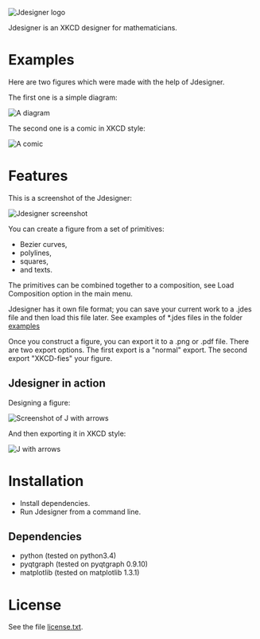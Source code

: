 
![Jdesigner logo](figures/Jdesigner.png)

Jdesigner is an XKCD designer for mathematicians. 

Examples
========

Here are two figures which were made with the help of Jdesigner. 

The first one is a simple diagram:

![A diagram](figures/diagram.png)

The second one is a comic in XKCD style:

![A comic](figures/comic.png)


Features
========

This is a screenshot of the Jdesigner:

![Jdesigner screenshot](figures/jdesigner_window.png)

You can create a figure from a set of primitives:
* Bezier curves,
* polylines,
* squares,
* and texts.

The primitives can be combined together to a composition, see Load Composition
option in the main menu.

Jdesigner has it own file format; you can save your current work to a .jdes file
and then load this file later. See examples of *.jdes files in the folder
[examples](examples/)

Once you construct a figure, you can export it to a .png or .pdf file. There are
two export options. The first export is a "normal" export. The second export
"XKCD-fies" your figure.

Jdesigner in action
-------------------

Designing a figure:

![Screenshot of J with arrows](figures/working_example.png)

And then exporting it in XKCD style:

![J with arrows](figures/J_with_arrows.png)

Installation
============

* Install dependencies.
* Run Jdesigner from a command line.

Dependencies
------------

* python (tested on python3.4)
* pyqtgraph (tested on pyqtgraph 0.9.10)
* matplotlib (tested on matplotlib 1.3.1)


License
=======

See the file [license.txt](license.txt). 

